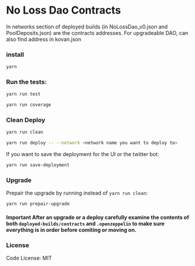 # No Loss Dao Contracts

In networks section of deployed builds (in NoLossDao_v0.json and PoolDeposits.json) are the contracts addresses. For upgradeable DAO, can also find address in kovan.json

### install

```bash
yarn
```

### Run the tests:

```bash
yarn run test
```

```bash
yarn run coverage
```

### Clean Deploy

```bash
yarn run clean
```

```bash
yarn run deploy -- --network <network name you want to deploy to>
```

If you want to save the deployment for the UI or the twitter bot:

```bash
yarn run save-deployment
```

### Upgrade

Prepair the upgrade by running instead of `yarn run clean`:

```bash
yarn run prepair-upgrade
```

#### Important After an upgrade or a deploy carefully examine the contents of both `deployed-builds/contracts` and `.openzeppelin` to make sure everything is in order before comiting or moving on.

### License

Code License:
MIT
